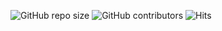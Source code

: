 ![GitHub repo size](https://img.shields.io/github/repo-size/TashinParvez/MySQL_From_Zero)
![GitHub contributors](https://img.shields.io/github/contributors/TashinParvez/MySQL_From_Zero)
![Hits](https://hits.seeyoufarm.com/api/count/incr/badge.svg?url=https://github.com/TashinParvez/MySQL_From_Zero)

